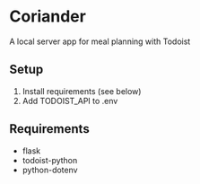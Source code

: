 # Coriander

A local server app for meal planning with Todoist

## Setup
1. Install requirements (see below)
2. Add TODOIST_API to .env

## Requirements
- flask
- todoist-python
- python-dotenv